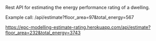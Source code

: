 Rest API for estimating the energy performance rating of a dwelling.

Example call:
/api/estimate?floor_area=97&total_energy=567

https://epc-modelling-estimate-rating.herokuapp.com/api/estimate?floor_area=232&total_energy=3743

